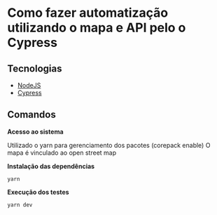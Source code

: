 # Como fazer automatização utilizando o mapa e API pelo o Cypress 

## Tecnologias

- [NodeJS](https://nodejs.org/)
- [Cypress](https://www.cypress.io/)

## Comandos

**Acesso ao sistema**

Utilizado o yarn para gerenciamento dos pacotes (corepack enable)
O mapa é vinculado ao open street map


**Instalação das dependências**

```
yarn
``` 

**Execução dos testes**

```
yarn dev
``` 
